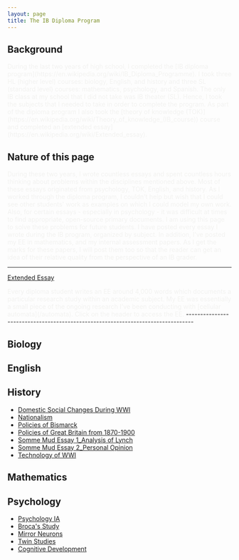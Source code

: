 ```yaml
---
layout: page
title: The IB Diploma Program
---
```


<h2>Background</h2>

<span style="color:#f2f2f0">
During the last two years of high school, I completed the [IB diploma program](https://en.wikipedia.org/wiki/IB_Diploma_Programme). I took three HL (higher level) courses: biology, English, and history and three SL (standard level) courses: mathematics, psychology, and Spanish. The only IB class at my school that I did not take was IB theater (SL). Hence, I took the subjects that I needed to take in order to complete the program. As part of the diploma program I also took the [theory of knowledge (TOK)](https://en.wikipedia.org/wiki/Theory_of_knowledge_(IB_course)) course and completed an [extended essay](https://en.wikipedia.org/wiki/Extended_essay).
</span>

<h2>Nature of this page</h2>

<span style="color:#f2f2f0">
During these two years, I wrote countless essays and spent countless hours thinking about problems within the disciplines mentioned above. Most of these essays originated from psychology, TOK, English, and history.
</span>

<span style="color:#f2f2f0">
As I worked through the diploma program, I couldn't help but wish that I could see other students' work as examples on which I could model my own work. Also, for certain essays - especially in psychology - it was difficult at times to find appropriate, open-source primary documents. I am using this page to solve these problems for future students. I have posted every essay I wrote during the IB program, organized by subject. In addition, I've posted my EE in mathematics, and my internal assessment papers. As I get the marks for these papers, I will post them too so that the reader can get an idea of their relative quality from the perspective of an IB grader.
</span>

--------------------------------------------------------------------------------

[Extended Essay](/EE)

<span style="color:#f2f2f0">
Every diploma student writes an EE around 4,000 words which documents a particular research study within an academic subject. My EE was essentially a small piece of the ongoing research I've been conducting with [cellular automata](/automata). Click on the header to access the EE.
</span>
--------------------------------------------------------------------------------

<h2>Biology</h2>


<h2>English</h2>


<h2>History</h2>
<ul>
  <li><a href="https://drive.google.com/open?id=0B4OeX3-AwFSzLUNKNkljWUN4NTg" target="_blank">Domestic Social Changes During WWI</a></li>
  <li><a href="https://drive.google.com/file/d/0B4OeX3-AwFSzUDNZalpaSUNIdHM/view?usp=sharing">Nationalism</a></li>
  <li><a href="https://drive.google.com/file/d/0B4OeX3-AwFSzdC0wWjd2SERKRXM/view?usp=sharing">Policies of Bismarck</a></li>
  <li><a href="https://drive.google.com/file/d/0B4OeX3-AwFSza0xBM0hpSFVsVHc/view?usp=sharing">Policies of Great Britain from 1870-1900</a></li>
  <li><a href="https://drive.google.com/file/d/0B4OeX3-AwFSzSW1YdVBHclY0Uk0/view?usp=sharing">Somme Mud Essay 1_Analysis of Lynch</a></li>
  <li><a href="https://drive.google.com/file/d/0B4OeX3-AwFSzaXFRRjVaVnVDLTg/view?usp=sharing">Somme Mud Essay 2_Personal Opinion</a></li>
  <li><a href="https://drive.google.com/file/d/0B4OeX3-AwFSzWEtVcHlpOTFzTUE/view?usp=sharing">Technology of WWI</a></li>
</ul>

<h2>Mathematics</h2>


<h2>Psychology</h2>
<ul>
  <li><a href="https://drive.google.com/file/d/0B4OeX3-AwFSzTjJjQ3p4TmxLTWc/view?usp=sharing">Psychology IA</a></li>
  <li><a href="https://drive.google.com/file/d/0B4OeX3-AwFSzX1EyNFM4cG9XTkE/view?usp=sharing">Broca's Study</a></li>
  <li><a href="https://drive.google.com/file/d/0B4OeX3-AwFSzQkpLVG5oN0NmRGM/view?usp=sharing">Mirror Neurons</a></li>
  <li><a href="https://drive.google.com/file/d/0B4OeX3-AwFSzYTZpbWluQkhLTmM/view?usp=sharing">Twin Studies</a></li>
  <li><a href="https://drive.google.com/file/d/0B4OeX3-AwFSzdDZEa3NmUTl6NTQ/view?usp=sharing">Cognitive Development</a></li>
</ul>
